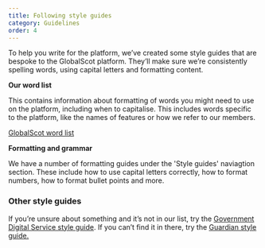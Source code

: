 ```yaml
---
title: Following style guides
category: Guidelines
order: 4
---
```


To help you write for the platform, we’ve created some style guides that are bespoke to the GlobalScot platform. They’ll make sure we’re consistently spelling words, using capital letters and formatting content.  

**Our word list**

This contains information about formatting of words you might need to use on the platform, including when to capitalise. This includes words specific to the platform, like the names of features or how we refer to our members.

[GlobalScot word list](https://scotentsd.github.io/styleguide/Content/12-word-list.html/)

**Formatting and grammar**

We have a number of formatting guides under the 'Style guides' naviagtion section. These include how to use capital letters correctly, how to format numbers, how to format bullet points and more. 


### Other style guides ###

If you’re unsure about something and it’s not in our list, try the [Government Digital Service style guide](https://www.gov.uk/guidance/style-guide/a-to-z-of-gov-uk-style). If you can’t find it in there, try the [Guardian style guide.](https://www.theguardian.com/guardian-observer-style-guide-a)

